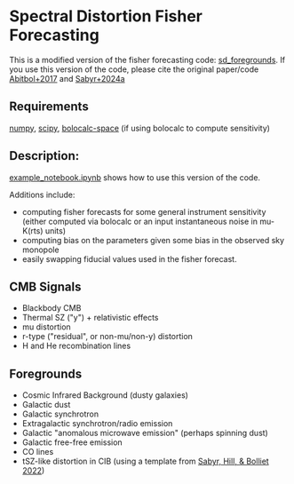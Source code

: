 # Spectral Distortion Fisher Forecasting

This is a modified version of the fisher forecasting code: [sd_foregrounds](https://github.com/mabitbol/sd_foregrounds). 
If you use this version of the code, please cite the original paper/code [Abitbol+2017](https://arxiv.org/abs/1705.01534) and [Sabyr+2024a](https://arxiv.org/abs/2409.12188)

## Requirements
[numpy](https://numpy.org/),
[scipy](https://scipy.org/),
[bolocalc-space](https://github.com/csierra2/bolocalc-space) (if using bolocalc to compute sensitivity)

## Description:
[example_notebook.ipynb](example_notebook.ipynb) shows how to use this version of the code. 

Additions include: 
  * computing fisher forecasts for some general instrument sensitivity (either computed via bolocalc or an input instantaneous noise in mu-K(rts) units)
  * computing bias on the parameters given some bias in the observed sky monopole
  * easily swapping fiducial values used in the fisher forecast.

## CMB Signals
 * Blackbody CMB
 * Thermal SZ ("y") + relativistic effects
 * mu distortion
 * r-type ("residual", or non-mu/non-y) distortion
 * H and He recombination lines

## Foregrounds
 * Cosmic Infrared Background (dusty galaxies)
 * Galactic dust
 * Galactic synchrotron
 * Extragalactic synchrotron/radio emission
 * Galactic "anomalous microwave emission" (perhaps spinning dust)
 * Galactic free-free emission
 * CO lines
 * tSZ-like distortion in CIB (using a template from [Sabyr, Hill, & Bolliet 2022](https://arxiv.org/abs/2202.02275))


